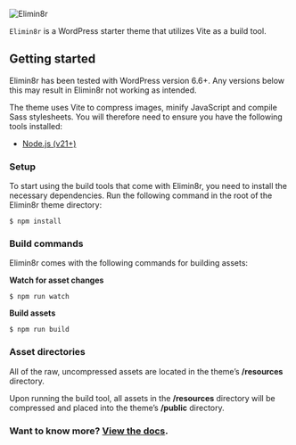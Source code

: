 ![Elimin8r](https://elimin8r.com/elimin8r-logo.svg)

`Elimin8r` is a WordPress starter theme that utilizes Vite as a build tool.

## Getting started

Elimin8r has been tested with WordPress version 6.6+. Any versions below this may result in Elimin8r not working as intended.

The theme uses Vite to compress images, minify JavaScript and compile Sass stylesheets. You will therefore need to ensure you have the following tools installed:

- [Node.js (v21+)](https://nodejs.org/)

### Setup

To start using the build tools that come with Elimin8r, you need to install the necessary dependencies. Run the following command in the root of the Elimin8r theme directory:

`$ npm install`

### Build commands

Elimin8r comes with the following commands for building assets:

**Watch for asset changes**

`$ npm run watch`

**Build assets**

`$ npm run build`

### Asset directories

All of the raw, uncompressed assets are located in the theme’s **/resources** directory.

Upon running the build tool, all assets in the **/resources** directory will be compressed and placed into the theme’s **/public** directory.

### Want to know more? [View the docs](https://elimin8r.test/docs/).
